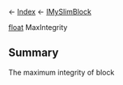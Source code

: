← [Index](Api-Index) ← [IMySlimBlock](VRage.Game.ModAPI.Ingame.IMySlimBlock)

[float](System.Single) MaxIntegrity

## Summary

The maximum integrity of block

